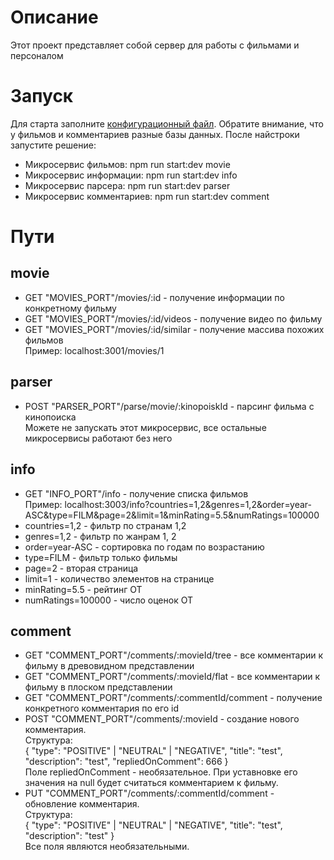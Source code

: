 # Описание
Этот проект представляет собой сервер для работы с фильмами и персоналом

# Запуск
Для старта заполните [конфигурационный файл](.env). Обратите внимание, что у фильмов и комментариев разные базы данных. После найстроки запустите решение:
- Микросервис фильмов: npm run start:dev movie
- Микросервис информации: npm run start:dev info
- Микросервис парсера: npm run start:dev parser
- Микросервис комментариев: npm run start:dev comment

# Пути
## movie
- GET "MOVIES_PORT"/movies/:id - получение информации по конкретному фильму
- GET "MOVIES_PORT"/movies/:id/videos - получение видео по фильму
- GET "MOVIES_PORT"/movies/:id/similar - получение массива похожих фильмов  
Пример: localhost:3001/movies/1

## parser
- POST "PARSER_PORT"/parse/movie/:kinopoiskId - парсинг фильма с кинопоиска  
Можете не запускать этот микросервис, все остальные микросервисы работают без него

## info
- GET "INFO_PORT"/info - получение списка фильмов  
Пример: localhost:3003/info?countries=1,2&genres=1,2&order=year-ASC&type=FILM&page=2&limit=1&minRating=5.5&numRatings=100000
- countries=1,2 - фильтр по странам 1,2
- genres=1,2 - фильтр по жанрам 1, 2
- order=year-ASC - сортировка по годам по возрастанию
- type=FILM - фильтр только фильмы
- page=2 - вторая страница
- limit=1 - количество элементов на странице
- minRating=5.5 - рейтинг ОТ
- numRatings=100000 - число оценок ОТ

## comment
- GET "COMMENT_PORT"/comments/:movieId/tree - все комментарии к фильму в древовидном представлении
- GET "COMMENT_PORT"/comments/:movieId/flat - все комментарии к фильму в плоском представлении
- GET "COMMENT_PORT"/comments/:commentId/comment - получение конкретного комментария по его id
- POST "COMMENT_PORT"/comments/:movieId - создание нового комментария.  
Структура:  
{
    "type": "POSITIVE" | "NEUTRAL" | "NEGATIVE",
    "title": "test",
    "description": "test",
    "repliedOnComment": 666
}  
Поле repliedOnComment - необязательное. При уставновке его значения на null будет считаться комментарием к фильму.  
- PUT "COMMENT_PORT"/comments/:commentId/comment - обновление комментария.  
Структура:  
{
    "type": "POSITIVE" | "NEUTRAL" | "NEGATIVE",
    "title": "test",
    "description": "test"
}  
Все поля являются необязательными.